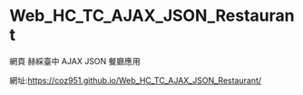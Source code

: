 # Web_HC_TC_AJAX_JSON_Restaurant
網頁 赫綵臺中 AJAX JSON 餐廳應用

網址:https://coz951.github.io/Web_HC_TC_AJAX_JSON_Restaurant/